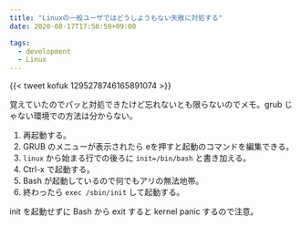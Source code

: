 ```yaml
---
title: "Linuxの一般ユーザではどうしようもない失敗に対処する"
date: 2020-08-17T17:50:59+09:00

tags:
  - development
  - Linux
---
```


{{< tweet kofuk 1295278746165891074 >}}

覚えていたのでパッと対処できたけど忘れないとも限らないのでメモ。grub じゃない環境での方法は分からない。

1. 再起動する。
1. GRUB のメニューが表示されたら eを押すと起動のコマンドを編集できる。
1. `linux` から始まる行での後ろに `init=/bin/bash` と書き加える。
1. Ctrl-x で起動する。
1. Bash が起動しているので何でもアリの無法地帯。
1. 終わったら `exec /sbin/init` して起動する。

init を起動せずに Bash から exit すると kernel panic するので注意。

